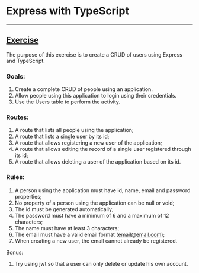 # Express with TypeScript

---

## [Exercise](./exercise/)

The purpose of this exercise is to create a CRUD of users using Express and TypeScript.

### Goals:

1. Create a complete CRUD of people using an application.
2. Allow people using this application to login using their credentials.
3. Use the Users table to perform the activity.

### Routes:

1. A route that lists all people using the application;
2. A route that lists a single user by its id;
3. A route that allows registering a new user of the application;
4. A route that allows editing the record of a single user registered through its id;
5. A route that allows deleting a user of the application based on its id.

### Rules:

1. A person using the application must have id, name, email and password properties;
2. No property of a person using the application can be null or void;
3. The id must be generated automatically;
4. The password must have a minimum of 6 and a maximum of 12 characters;
5. The name must have at least 3 characters;
6. The email must have a valid email format (email@email.com);
7. When creating a new user, the email cannot already be registered.

Bonus:

1. Try using jwt so that a user can only delete or update his own account.
